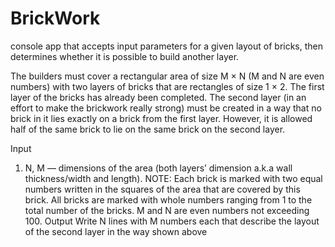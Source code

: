 # BrickWork

console app that accepts input parameters for a given layout of bricks, then determines whether it is possible to build another layer.

The builders must cover a rectangular area of size M × N (M and N are even numbers)
with two layers of bricks that are rectangles of size 1 × 2. The first layer of the bricks has
already been completed. The second layer (in an effort to make the brickwork really
strong) must be created in a way that no brick in it lies exactly on a brick from the first
layer. However, it is allowed half of the same brick to lie on the same brick on the second
layer.



Input
1. N, M — dimensions of the area (both layers’ dimension a.k.a wall thickness/width
and length).
NOTE: Each brick is marked with two equal numbers written in the squares of the
area that are covered by this brick. All bricks are marked with whole numbers
ranging from 1 to the total number of the bricks. M and N are even numbers not
exceeding 100.
Output
Write N lines with M numbers each that describe the layout of the second layer in the way
shown above
